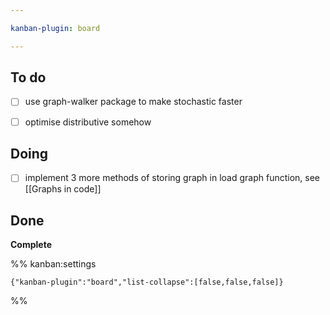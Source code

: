 ```yaml
---

kanban-plugin: board

---
```


## To do

- [ ] use graph-walker package to make stochastic faster
- [ ] optimise distributive somehow


## Doing

- [ ] implement 3 more methods of storing graph in load graph function, see [[Graphs in code]]


## Done

**Complete**




%% kanban:settings
```
{"kanban-plugin":"board","list-collapse":[false,false,false]}
```
%%